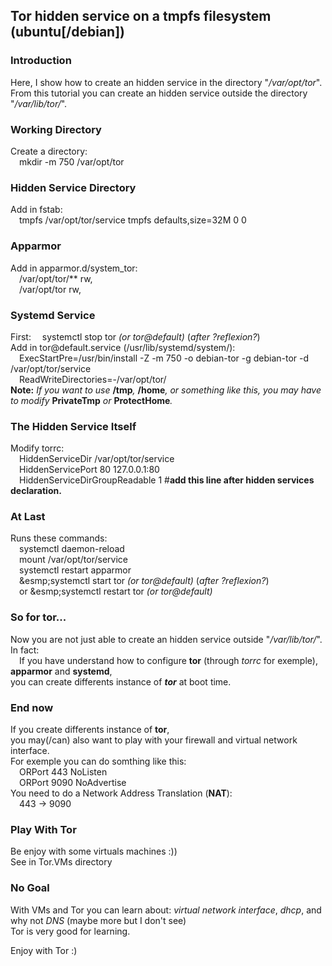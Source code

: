 ##	Tor hidden service on a tmpfs filesystem (ubuntu[/debian])
  
### Introduction
Here, I show how to create an hidden service in the directory "_/var/opt/tor_".  
From this tutorial you can create an hidden service outside the directory "_/var/lib/tor/_".  

### Working Directory
Create a directory:  
	&emsp;mkdir -m 750 /var/opt/tor  
  
### Hidden Service Directory
Add in fstab:  
	&emsp;tmpfs /var/opt/tor/service tmpfs defaults,size=32M 0 0  
  
### Apparmor
Add in apparmor.d/system_tor:  
	&emsp;/var/opt/tor/** rw,  
	&emsp;/var/opt/tor rw,  
  
### Systemd Service
First:
	&emsp;systemctl stop tor _(or tor@default)_ (_after ?reflexion?_)  
Add in tor@&#65279;default.service (/usr/lib/systemd/system/):  
	&emsp;ExecStartPre=/usr/bin/install -Z -m 750 -o debian-tor -g debian-tor -d /var/opt/tor/service  
	&emsp;ReadWriteDirectories=-/var/opt/tor/  
**Note:** *If you want to use* **/tmp**_,_ **/home**_,_ *or something like this, you may have to modify* **PrivateTmp** *or* **ProtectHome**_._  
  
### The Hidden Service Itself
Modify torrc:  
	&emsp;HiddenServiceDir /var/opt/tor/service  
	&emsp;HiddenServicePort 80 127.0.0.1:80  
	&emsp;HiddenServiceDirGroupReadable 1 #**add this line after hidden services declaration.**  

### At Last
Runs these commands:  
	&emsp;systemctl daemon-reload  
	&emsp;mount /var/opt/tor/service  
	&emsp;systemctl restart apparmor  
	&emsp;&esmp;systemctl start tor _(or tor@default)_ (_after ?reflexion?_)  
	&emsp;or
	&esmp;systemctl restart tor _(or tor@default)_
### So for tor...
Now you are not just able to create an hidden service outside "_/var/lib/tor/_".  
In fact:  
	&emsp;If you have understand how to configure **tor** (through _torrc_ for exemple), **apparmor** and **systemd**,  
you can create differents instance of **_tor_** at boot time.

### End now
If you create differents instance of **tor**,  
you may(/can) also want to play with your firewall and virtual network interface.  
For exemple you can do somthing like this:  
	&emsp;ORPort 443 NoListen  
	&emsp;ORPort 9090 NoAdvertise  
You need to do a Network Address Translation (**NAT**):  
	&emsp;443 -> 9090

### Play With Tor
Be enjoy with some virtuals machines :))  
See in Tor.VMs directory

### No Goal
With VMs and Tor you can learn about: _virtual network interface_, _dhcp_, and why not _DNS_ (maybe more but I don't see)  
Tor is very good for learning.  
  
Enjoy with Tor :)


